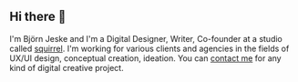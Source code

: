 ## Hi there 👋

I'm Björn Jeske and I'm a Digital Designer, Writer, Co-founder at a studio called <a href="https://sqrrl.de">squirrel</a>. I'm working for various clients and agencies in the fields of UX/UI design, conceptual creation, ideation.
You can <a href="mailto:bjoern.jeske@sqrrl.de">contact me</a> for any kind of digital creative project.
